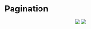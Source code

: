 # Pagination

<div align="center">
     <img src="https://github.com/Yariz-IT/Pagination/blob/main/pages/page-1.png"/>
          <img src="https://github.com/Yariz-IT/Pagination/blob/main/pages/page-2.png"/>
  </div>
